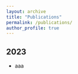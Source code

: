 ```yaml
---
layout: archive
title: "Publications"
permalink: /publications/
author_profile: true
---
```




<!--{% if author.googlescholar %}-->
<!--  You can also find my articles on <u><a href="{{author.googlescholar}}">my Google Scholar profile</a>.</u>-->
<!--{% endif %}-->
<!--{% include base_path %}-->
<!--{% for post in site.publications reversed %}-->
<!--  {% include archive-single.html %}-->
<!--{% endfor %}-->

<!--<sup>*</sup> Equal authorship-->


## 2023

* aaa

